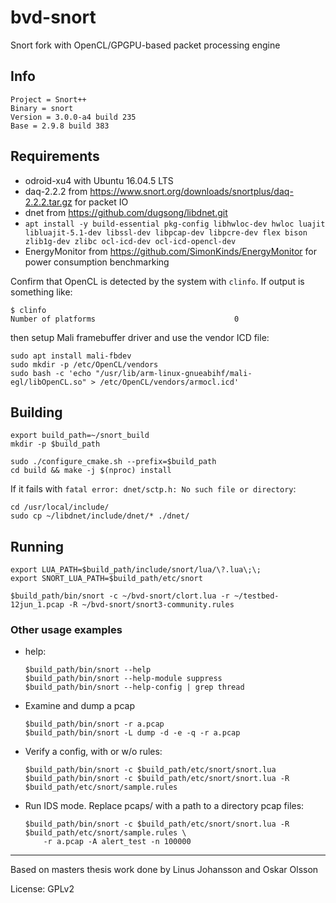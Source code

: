 # bvd-snort

Snort fork with OpenCL/GPGPU-based packet processing engine

## Info

    Project = Snort++
    Binary = snort
    Version = 3.0.0-a4 build 235
    Base = 2.9.8 build 383

## Requirements

* odroid-xu4 with Ubuntu 16.04.5 LTS
* daq-2.2.2 from https://www.snort.org/downloads/snortplus/daq-2.2.2.tar.gz for packet IO
* dnet from https://github.com/dugsong/libdnet.git
* `apt install -y build-essential pkg-config libhwloc-dev hwloc luajit libluajit-5.1-dev libssl-dev libpcap-dev libpcre-dev flex bison zlib1g-dev zlibc ocl-icd-dev ocl-icd-opencl-dev`
* EnergyMonitor from https://github.com/SimonKinds/EnergyMonitor for power consumption benchmarking

Confirm that OpenCL is detected by the system with `clinfo`. If output is something like:

```
$ clinfo
Number of platforms                               0
```

then setup Mali framebuffer driver and use the vendor ICD file:

```
sudo apt install mali-fbdev
sudo mkdir -p /etc/OpenCL/vendors
sudo bash -c 'echo "/usr/lib/arm-linux-gnueabihf/mali-egl/libOpenCL.so" > /etc/OpenCL/vendors/armocl.icd'
```

## Building

```
export build_path=~/snort_build
mkdir -p $build_path

sudo ./configure_cmake.sh --prefix=$build_path
cd build && make -j $(nproc) install
```

If it fails with `fatal error: dnet/sctp.h: No such file or directory`:

```
cd /usr/local/include/
sudo cp ~/libdnet/include/dnet/* ./dnet/
```

## Running

```shell
export LUA_PATH=$build_path/include/snort/lua/\?.lua\;\;
export SNORT_LUA_PATH=$build_path/etc/snort

$build_path/bin/snort -c ~/bvd-snort/clort.lua -r ~/testbed-12jun_1.pcap -R ~/bvd-snort/snort3-community.rules
```

### Other usage examples

* help:

    ```shell
    $build_path/bin/snort --help
    $build_path/bin/snort --help-module suppress
    $build_path/bin/snort --help-config | grep thread
    ```

* Examine and dump a pcap

    ```shell
    $build_path/bin/snort -r a.pcap
    $build_path/bin/snort -L dump -d -e -q -r a.pcap
    ```

* Verify a config, with or w/o rules:

    ```shell
    $build_path/bin/snort -c $build_path/etc/snort/snort.lua
    $build_path/bin/snort -c $build_path/etc/snort/snort.lua -R $build_path/etc/snort/sample.rules
    ```

* Run IDS mode. Replace pcaps/ with a path to a directory pcap files:

    ```shell
    $build_path/bin/snort -c $build_path/etc/snort/snort.lua -R $build_path/etc/snort/sample.rules \
        -r a.pcap -A alert_test -n 100000
    ```

---

Based on masters thesis work done by Linus Johansson and Oskar Olsson

License: GPLv2
